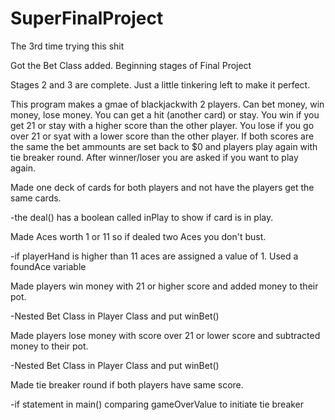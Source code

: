 SuperFinalProject
=================

The 3rd time trying this shit


Got the Bet Class added. Beginning stages of Final Project

Stages 2 and 3 are complete. Just a little tinkering left to make it perfect.


This program makes a gmae of blackjackwith 2 players.
Can bet money, win money, lose money.
You can get a hit (another card) or stay.
You win if you get 21 or stay with a higher score than the other player.
You lose if you go over 21 or syat with a lower score than the other player.
If both scores are the same the bet ammounts are set back to $0 and players play again with tie breaker round.
After winner/loser you are asked if you want to play again.

Made one deck of cards for both players and not have the players get the same cards.

  -the deal() has a boolean called inPlay to show if card is in play.

Made Aces worth 1 or 11 so if dealed two Aces you don't bust.

  -if playerHand is higher than 11 aces are assigned a value of 1. Used a foundAce variable

Made players win money with 21 or higher score and added money to their pot.

  -Nested Bet Class in Player Class and put winBet()
  
Made players lose money with score over 21 or lower score and subtracted money to their pot.

  -Nested Bet Class in Player Class and put winBet()
  
Made tie breaker round if both players have same score.

  -if statement in main() comparing gameOverValue to initiate tie breaker
  

